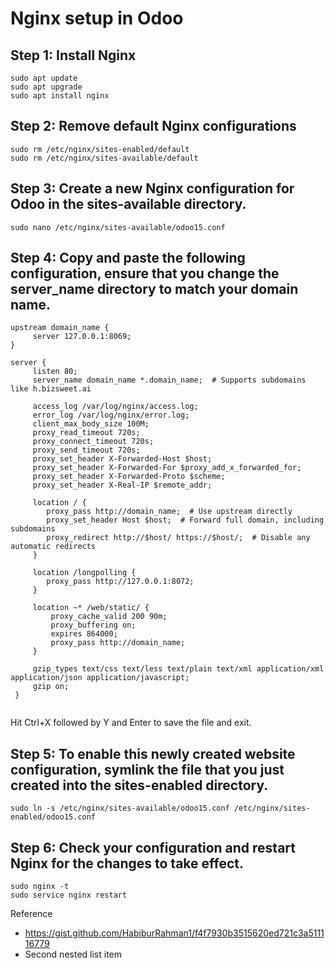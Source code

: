 # Nginx setup in Odoo

## Step 1: Install Nginx
```
sudo apt update
sudo apt upgrade
sudo apt install nginx
```
## Step 2: Remove default Nginx configurations
```
sudo rm /etc/nginx/sites-enabled/default
sudo rm /etc/nginx/sites-available/default
```
## Step 3: Create a new Nginx configuration for Odoo in the sites-available directory.
```
sudo nano /etc/nginx/sites-available/odoo15.conf
```
## Step 4: Copy and paste the following configuration, ensure that you change the server_name directory to match your domain name.
```
upstream domain_name {
     server 127.0.0.1:8069;
}

server {
     listen 80;
     server_name domain_name *.domain_name;  # Supports subdomains like h.bizsweet.ai

     access_log /var/log/nginx/access.log;
     error_log /var/log/nginx/error.log;
     client_max_body_size 100M;
     proxy_read_timeout 720s;
     proxy_connect_timeout 720s;
     proxy_send_timeout 720s;
     proxy_set_header X-Forwarded-Host $host;
     proxy_set_header X-Forwarded-For $proxy_add_x_forwarded_for;
     proxy_set_header X-Forwarded-Proto $scheme;
     proxy_set_header X-Real-IP $remote_addr;

     location / {
        proxy_pass http://domain_name;  # Use upstream directly
        proxy_set_header Host $host;  # Forward full domain, including subdomains
        proxy_redirect http://$host/ https://$host/;  # Disable any automatic redirects
     }

     location /longpolling {
        proxy_pass http://127.0.0.1:8072;
     }

     location ~* /web/static/ {
         proxy_cache_valid 200 90m;
         proxy_buffering on;
         expires 864000;
         proxy_pass http://domain_name;
     }

     gzip_types text/css text/less text/plain text/xml application/xml application/json application/javascript;
     gzip on;
 }


```
Hit Ctrl+X followed by Y and Enter to save the file and exit.

## Step 5: To enable this newly created website configuration, symlink the file that you just created into the sites-enabled directory.

```
sudo ln -s /etc/nginx/sites-available/odoo15.conf /etc/nginx/sites-enabled/odoo15.conf
```
## Step 6: Check your configuration and restart Nginx for the changes to take effect.

```
sudo nginx -t
sudo service nginx restart
```



Reference
- https://gist.github.com/HabiburRahman1/f4f7930b3515620ed721c3a511116779
- Second nested list item
